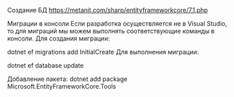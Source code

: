 Создание БД https://metanit.com/sharp/entityframeworkcore/7.1.php

Миграции в консоли
Если разработка осуществляется не в Visual Studio, то для миграций мы можем выполнять соответствующие команды в консоли. Для создания миграции:

dotnet ef migrations add InitialCreate
Для выполнения миграции:

dotnet ef database update

Добавление пакета:
dotnet add package Microsoft.EntityFrameworkCore.Tools
